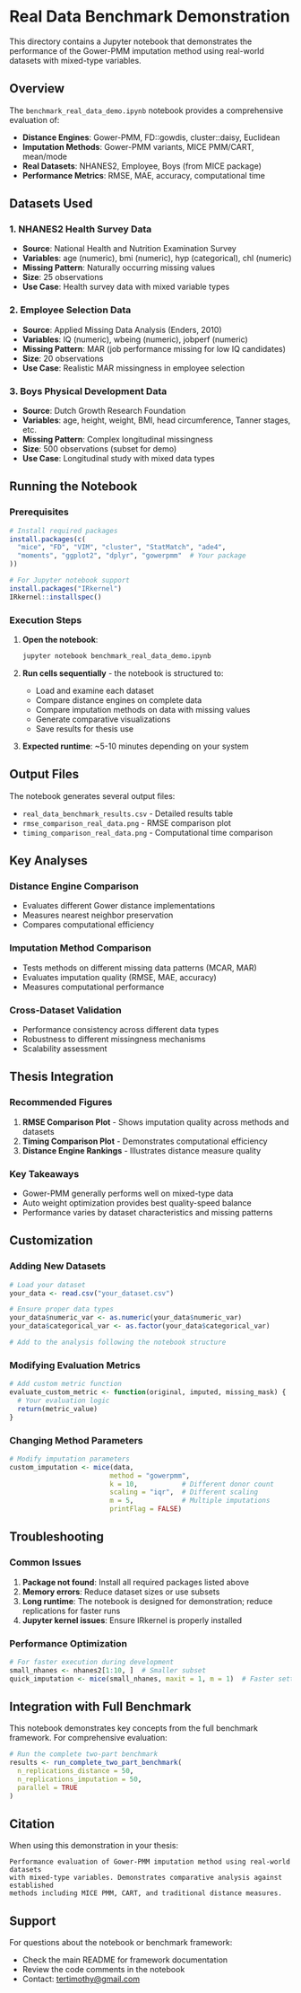 # Real Data Benchmark Demonstration

This directory contains a Jupyter notebook that demonstrates the performance of the Gower-PMM imputation method using real-world datasets with mixed-type variables.

## Overview

The `benchmark_real_data_demo.ipynb` notebook provides a comprehensive evaluation of:

- **Distance Engines**: Gower-PMM, FD::gowdis, cluster::daisy, Euclidean
- **Imputation Methods**: Gower-PMM variants, MICE PMM/CART, mean/mode
- **Real Datasets**: NHANES2, Employee, Boys (from MICE package)
- **Performance Metrics**: RMSE, MAE, accuracy, computational time

## Datasets Used

### 1. NHANES2 Health Survey Data
- **Source**: National Health and Nutrition Examination Survey
- **Variables**: age (numeric), bmi (numeric), hyp (categorical), chl (numeric)
- **Missing Pattern**: Naturally occurring missing values
- **Size**: 25 observations
- **Use Case**: Health survey data with mixed variable types

### 2. Employee Selection Data
- **Source**: Applied Missing Data Analysis (Enders, 2010)
- **Variables**: IQ (numeric), wbeing (numeric), jobperf (numeric)
- **Missing Pattern**: MAR (job performance missing for low IQ candidates)
- **Size**: 20 observations
- **Use Case**: Realistic MAR missingness in employee selection

### 3. Boys Physical Development Data
- **Source**: Dutch Growth Research Foundation
- **Variables**: age, height, weight, BMI, head circumference, Tanner stages, etc.
- **Missing Pattern**: Complex longitudinal missingness
- **Size**: 500 observations (subset for demo)
- **Use Case**: Longitudinal study with mixed data types

## Running the Notebook

### Prerequisites

```r
# Install required packages
install.packages(c(
  "mice", "FD", "VIM", "cluster", "StatMatch", "ade4",
  "moments", "ggplot2", "dplyr", "gowerpmm"  # Your package
))

# For Jupyter notebook support
install.packages("IRkernel")
IRkernel::installspec()
```

### Execution Steps

1. **Open the notebook**:
   ```bash
   jupyter notebook benchmark_real_data_demo.ipynb
   ```

2. **Run cells sequentially** - the notebook is structured to:
   - Load and examine each dataset
   - Compare distance engines on complete data
   - Compare imputation methods on data with missing values
   - Generate comparative visualizations
   - Save results for thesis use

3. **Expected runtime**: ~5-10 minutes depending on your system

## Output Files

The notebook generates several output files:

- `real_data_benchmark_results.csv` - Detailed results table
- `rmse_comparison_real_data.png` - RMSE comparison plot
- `timing_comparison_real_data.png` - Computational time comparison

## Key Analyses

### Distance Engine Comparison
- Evaluates different Gower distance implementations
- Measures nearest neighbor preservation
- Compares computational efficiency

### Imputation Method Comparison
- Tests methods on different missing data patterns (MCAR, MAR)
- Evaluates imputation quality (RMSE, MAE, accuracy)
- Measures computational performance

### Cross-Dataset Validation
- Performance consistency across different data types
- Robustness to different missingness mechanisms
- Scalability assessment

## Thesis Integration

### Recommended Figures
1. **RMSE Comparison Plot** - Shows imputation quality across methods and datasets
2. **Timing Comparison Plot** - Demonstrates computational efficiency
3. **Distance Engine Rankings** - Illustrates distance measure quality

### Key Takeaways
- Gower-PMM generally performs well on mixed-type data
- Auto weight optimization provides best quality-speed balance
- Performance varies by dataset characteristics and missing patterns

## Customization

### Adding New Datasets

```r
# Load your dataset
your_data <- read.csv("your_dataset.csv")

# Ensure proper data types
your_data$numeric_var <- as.numeric(your_data$numeric_var)
your_data$categorical_var <- as.factor(your_data$categorical_var)

# Add to the analysis following the notebook structure
```

### Modifying Evaluation Metrics

```r
# Add custom metric function
evaluate_custom_metric <- function(original, imputed, missing_mask) {
  # Your evaluation logic
  return(metric_value)
}
```

### Changing Method Parameters

```r
# Modify imputation parameters
custom_imputation <- mice(data,
                         method = "gowerpmm",
                         k = 10,           # Different donor count
                         scaling = "iqr",  # Different scaling
                         m = 5,            # Multiple imputations
                         printFlag = FALSE)
```

## Troubleshooting

### Common Issues

1. **Package not found**: Install all required packages listed above
2. **Memory errors**: Reduce dataset sizes or use subsets
3. **Long runtime**: The notebook is designed for demonstration; reduce replications for faster runs
4. **Jupyter kernel issues**: Ensure IRkernel is properly installed

### Performance Optimization

```r
# For faster execution during development
small_nhanes <- nhanes2[1:10, ]  # Smaller subset
quick_imputation <- mice(small_nhanes, maxit = 1, m = 1)  # Faster settings
```

## Integration with Full Benchmark

This notebook demonstrates key concepts from the full benchmark framework. For comprehensive evaluation:

```r
# Run the complete two-part benchmark
results <- run_complete_two_part_benchmark(
  n_replications_distance = 50,
  n_replications_imputation = 50,
  parallel = TRUE
)
```

## Citation

When using this demonstration in your thesis:

```
Performance evaluation of Gower-PMM imputation method using real-world datasets
with mixed-type variables. Demonstrates comparative analysis against established
methods including MICE PMM, CART, and traditional distance measures.
```

## Support

For questions about the notebook or benchmark framework:
- Check the main README for framework documentation
- Review the code comments in the notebook
- Contact: tertimothy@gmail.com